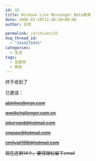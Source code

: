 ```yaml
---
id: 33
title: Windows Live Messenger Beta邀请
date: 2006-03-10T11:40:28+00:00
author: 愆伏

permalink: /archives/33
dsq_thread_id:
  - "3444276845"
categories:
  - 生活
tags:
  - 互联网
  - 微软
---
```

终于收到了
  
已邀请：
  
~~abinlive@msn.com~~

~~ww@challenger.com.cn~~

~~jokeryard@hotmail.com~~

~~cnaspx@hotmail.com~~

~~emilyalt198@hotmail.com~~
  
~~现在还剩14个，要得跟帖留下email~~